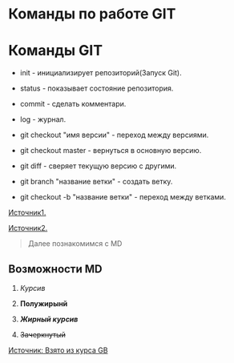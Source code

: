 # Команды по работе GIT
# Команды GIT

* init - инициализирует репозиторий(Запуск Git).

* status - показывает состояние репозитория.

* commit - сделать комментари.

* log - журнал.

* git checkout "имя версии" - переход между версиями.

* git checkout master -  вернуться в основную версию.

* git diff - сверяет текущую версию с другими.

* git branch "название ветки" - создать ветку.

* git checkout -b "название ветки" - переход между ветками.

[Источник1.](https://habr.com/ru/post/541258/)

[Источник2.](https://habr.com/ru/post/542616/)

> Далее познакомимся с MD

## Возможности MD

1. *Курсив*

2. **Полужирынй**

3. ***Жирный курсив***

4. ~~Зачеркнутый~~

[Источник: Взято из курса GB](https://habr.com/ru/post/542616/)







